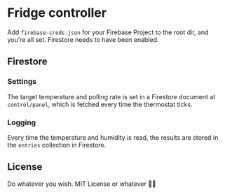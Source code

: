# Fridge controller

Add `firebase-creds.json` for your Firebase Project to the root dir, and you're all set. Firestore needs to have been enabled.

## Firestore

### Settings

The target temperature and polling rate is set in a Firestore document at `control/panel`, which is fetched every time the thermostat ticks.

### Logging

Every time the temperature and humidity is read, the results are stored in the `entries` collection in Firestore.

## License

Do whatever you wish. MIT License or whatever 🤷‍♀️
